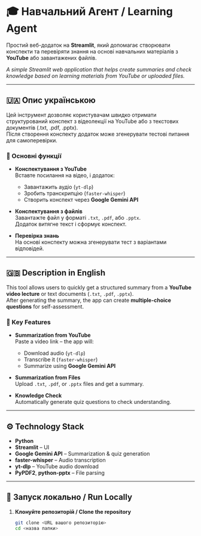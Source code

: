 # 🎓 Навчальний Агент / Learning Agent

Простий веб-додаток на **Streamlit**, який допомагає створювати конспекти та перевіряти знання на основі навчальних матеріалів з **YouTube** або завантажених файлів.

*A simple Streamlit web application that helps create summaries and check knowledge based on learning materials from YouTube or uploaded files.*

---

## 🇺🇦 Опис українською

Цей інструмент дозволяє користувачам швидко отримати структурований конспект з відеолекції на YouTube або з текстових документів (.txt, .pdf, .pptx).  
Після створення конспекту додаток може згенерувати тестові питання для самоперевірки.

### 🔑 Основні функції

- **Конспектування з YouTube**  
  Вставте посилання на відео, і додаток:
  - Завантажить аудіо (`yt-dlp`)
  - Зробить транскрипцію (`faster-whisper`)
  - Створить конспект через **Google Gemini API**

- **Конспектування з файлів**  
  Завантажте файл у форматі `.txt`, `.pdf`, або `.pptx`.  
  Додаток витягне текст і сформує конспект.

- **Перевірка знань**  
  На основі конспекту можна згенерувати тест з варіантами відповідей.

---

## 🇬🇧 Description in English

This tool allows users to quickly get a structured summary from a **YouTube video lecture** or text documents (`.txt`, `.pdf`, `.pptx`).  
After generating the summary, the app can create **multiple-choice questions** for self-assessment.

### 🔑 Key Features

- **Summarization from YouTube**  
  Paste a video link – the app will:
  - Download audio (`yt-dlp`)
  - Transcribe it (`faster-whisper`)
  - Summarize using **Google Gemini API**

- **Summarization from Files**  
  Upload `.txt`, `.pdf`, or `.pptx` files and get a summary.

- **Knowledge Check**  
  Automatically generate quiz questions to check understanding.

---

## ⚙️ Technology Stack

- **Python**
- **Streamlit** – UI
- **Google Gemini API** – Summarization & quiz generation
- **faster-whisper** – Audio transcription
- **yt-dlp** – YouTube audio download
- **PyPDF2**, **python-pptx** – File parsing

---

## 🚀 Запуск локально / Run Locally

1. **Клонуйте репозиторій / Clone the repository**
   ```bash
   git clone <URL вашого репозиторію>
   cd <назва папки>
